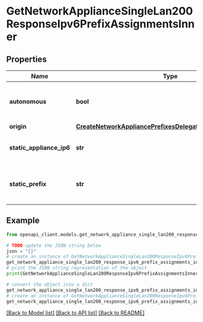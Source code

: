 # GetNetworkApplianceSingleLan200ResponseIpv6PrefixAssignmentsInner


## Properties

Name | Type | Description | Notes
------------ | ------------- | ------------- | -------------
**autonomous** | **bool** | Auto assign a /64 prefix from the origin to the single LAN | [optional] 
**origin** | [**CreateNetworkAppliancePrefixesDelegatedStaticRequestOrigin**](CreateNetworkAppliancePrefixesDelegatedStaticRequestOrigin.md) |  | [optional] 
**static_appliance_ip6** | **str** | Manual configuration of the IPv6 Appliance IP | [optional] 
**static_prefix** | **str** | Manual configuration of a /64 prefix on the single LAN | [optional] 

## Example

```python
from openapi_client.models.get_network_appliance_single_lan200_response_ipv6_prefix_assignments_inner import GetNetworkApplianceSingleLan200ResponseIpv6PrefixAssignmentsInner

# TODO update the JSON string below
json = "{}"
# create an instance of GetNetworkApplianceSingleLan200ResponseIpv6PrefixAssignmentsInner from a JSON string
get_network_appliance_single_lan200_response_ipv6_prefix_assignments_inner_instance = GetNetworkApplianceSingleLan200ResponseIpv6PrefixAssignmentsInner.from_json(json)
# print the JSON string representation of the object
print(GetNetworkApplianceSingleLan200ResponseIpv6PrefixAssignmentsInner.to_json())

# convert the object into a dict
get_network_appliance_single_lan200_response_ipv6_prefix_assignments_inner_dict = get_network_appliance_single_lan200_response_ipv6_prefix_assignments_inner_instance.to_dict()
# create an instance of GetNetworkApplianceSingleLan200ResponseIpv6PrefixAssignmentsInner from a dict
get_network_appliance_single_lan200_response_ipv6_prefix_assignments_inner_from_dict = GetNetworkApplianceSingleLan200ResponseIpv6PrefixAssignmentsInner.from_dict(get_network_appliance_single_lan200_response_ipv6_prefix_assignments_inner_dict)
```
[[Back to Model list]](../README.md#documentation-for-models) [[Back to API list]](../README.md#documentation-for-api-endpoints) [[Back to README]](../README.md)


